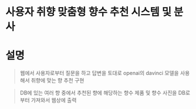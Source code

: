 #  사용자 취향 맞춤형 향수 추천 시스템 및 분사

<h1>설명</h1>

> 웹에서 사용자로부터 질문을 하고 답변을 토대로 openai의 davinci 모델을 사용해서 취향에 맞는 향 추천 구현 <BR>

> DB에 있는 여러 향 중에서 추천된 향에 해당하는 향수 제품 및 향수 사진을 DB로부터 가져와서 웹상에 출력
